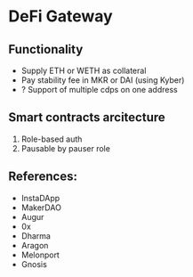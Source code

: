 # DeFi Gateway

## Functionality
- Supply ETH or WETH as collateral
- Pay stability fee in MKR or DAI (using Kyber)
- ? Support of multiple cdps on one address

## Smart contracts arcitecture
1. Role-based auth
2. Pausable by pauser role

## References:
- InstaDApp
- MakerDAO
- Augur
- 0x
- Dharma
- Aragon
- Melonport
- Gnosis